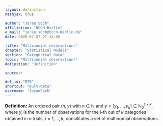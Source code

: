 ```yaml
---
layout: definition
mathjax: true

author: "Joram Soch"
affiliation: "BCCN Berlin"
e_mail: "joram.soch@bccn-berlin.de"
date: 2020-07-07 07:12:00

title: "Multinomial observations"
chapter: "Statistical Models"
section: "Categorical data"
topic: "Multinomial observations"
definition: "Definition"

sources:

def_id: "D79"
shortcut: "mult-data"
username: "JoramSoch"
---
```



**Definition:** An ordered pair $(n,y)$ with $n \in \mathbb{N}$ and $y = \left[ y_1, \ldots, y_k \right] \in \mathbb{N}_0^{1 \times k}$, where $y_i$ is the number of observations for the $i$-th out of $k$ categories obtained in $n$ trials, $i = 1, \ldots, k$, consititutes a set of multinomial observations.